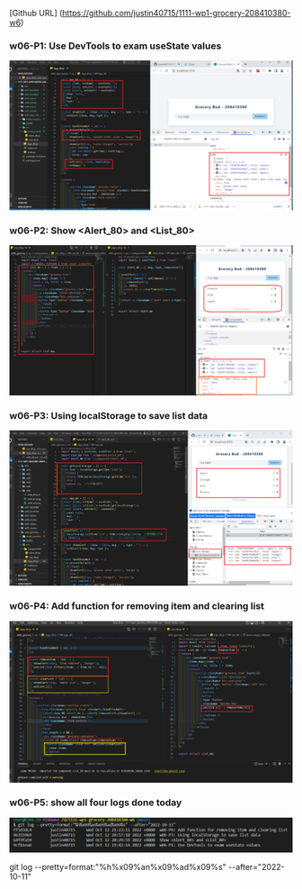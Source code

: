 [Github URL] (https://github.com/justin40715/1111-wp1-grocery-208410380-w6)

### w06-P1: Use DevTools to exam useState values

![](w06-p1.png)

### w06-P2: Show <Alert_80> and <List_80>

![](w06-p2.png)

### w06-P3: Using localStorage to save list data

![](w06-p3.png)

### w06-P4: Add function for removing item and clearing list

![](w06-p4.png)

### w06-P5: show all four logs done today

![](w06-p5.png)

git log --pretty=format:"%h%x09%an%x09%ad%x09%s" --after="2022-10-11"
